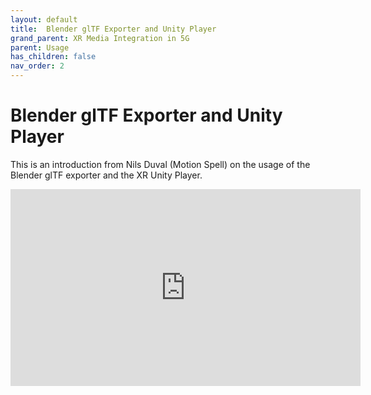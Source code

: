 ```yaml
---
layout: default
title:  Blender glTF Exporter and Unity Player
grand_parent: XR Media Integration in 5G
parent: Usage
has_children: false
nav_order: 2
---
```

# Blender glTF Exporter and Unity Player

This is an introduction from Nils Duval (Motion Spell) on the usage of the Blender glTF exporter and the XR Unity Player.

<iframe width="560" height="315" src="https://www.youtube.com/embed/bEMjw1YA78M?si=ZvxzyvkNX5FijnFR" title="YouTube video player" frameborder="0" allow="accelerometer; autoplay; clipboard-write; encrypted-media; gyroscope; picture-in-picture; web-share" referrerpolicy="strict-origin-when-cross-origin" allowfullscreen></iframe>
